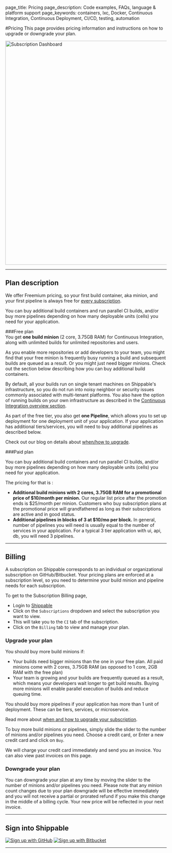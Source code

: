 page_title: Pricing
page_description: Code examples, FAQs, language & platform support
page_keywords: containers, lxc, Docker, Continuous Integration, Continuous Deployment, CI/CD, testing, automation


#Pricing
This page provides pricing information and instructions on how to upgrade or downgrade your plan.

<img src="../images/shippable_pricing.png" alt="Subscription Dashboard" style="width:700px;"/>

---

## Plan description
We offer Freemium pricing, so your first build container, aka minion, and your first pipeline is always free for [every subscription](gs_concepts.md#subscription).

You can buy additional build containers and run parallel CI builds, and/or buy more pipelines depending on how many deployable units (cells) you need for your application.

###Free plan  
You get **one build minion** (2 core, 3.75GB RAM) for Continuous Integration, along with unlimited builds for unlimited repositories and users.

As you enable more repositories or add developers to your team, you might find that your free minion is frequently busy running a build and subsequent builds are queued as a result. Or you might just need bigger minions. Check out the section below describing how you can buy additional build containers.

By default, all your builds run on single tenant machines on Shippable's infrastructure, so you do not run into noisy neighbor or security issues commonly associated with multi-tenant platforms. You also have the option of running builds on your own infrastructure as described in the [Continuous Integration overview section](ci_overview.md).

As part of the free tier, you also get **one Pipeline**, which allows you to set up deployment for one deployment unit of your application. If your application has additional tiers/services, you will need to buy additional pipelines as described below.

Check out our blog on details about [when/how to upgrade](http://blog.shippable.com/how-to-upgrade-your-ci-cd-subscription).

###Paid plan

You can buy additional build containers and run parallel CI builds, and/or buy more pipelines depending on how many deployable units (cells) you need for your application.

The pricing for that is :

- **Additional build minions with 2 cores, 3.75GB RAM for a promotional price of $10/month per minion.** Our regular list price after the promotion ends is $25/month per minion. Customers who buy subscription plans at the promotional price will grandfathered as long as their subscriptions are active and in good status.
- **Additional pipelines in blocks of 3 at $10/mo per block.** In general, number of pipelines you will need is usually equal to the number of services in your application. For a typical 3 tier application with ui, api, db, you will need 3 pipelines.

---

## Billing
A subscription on Shippable corresponds to an individual or organizational subscription on GitHub/Bitbucket. Your pricing plans are enforced at a subscription level, so you need to determine your build minion and pipeline needs for each subscription.

To get to the Subscription Billing page,

- Login to [Shippable](https://app.shippable.com)
- Click on the `Subscriptions` dropdown and select the subscription you want to view.
- This will take you to the `CI` tab of the subscription.
- Click on the `Billing` tab to view and manage your plan.

### Upgrade your plan
You should buy more build minions if:

 * Your builds need bigger minions than the one in your free plan. All paid minions come with 2 cores, 3.75GB RAM (as opposed to 1 core, 2GB RAM with the free plan)
 * Your team is growing and your builds are frequently queued as a result, which means your developers wait longer to get build results. Buying more minions will enable parallel execution of builds and reduce queuing time.  

You should buy more pipelines if your application has more than 1 unit of deployment. These can be tiers, services, or microservice.

Read more about [when and how to upgrade your subscription](http://blog.shippable.com/how-to-upgrade-your-ci-cd-subscription). 

To buy more build minions or pipelines, simply slide the slider to the number of minions and/or pipelines you need. Choose a credit card, or Enter a new credit card and click on `Buy`.

We will charge your credit card immediately and send you an invoice. You can also view past invoices on this page.

### Downgrade your plan
You can downgrade your plan at any time by moving the slider to the number of minions and/or pipelines you need. Please note that any minion count changes due to your plan downgrade will be effective immediately and you will not receive a partial or prorated refund if you make this change in the middle of a billing cycle. Your new price will be reflected in your next invoice.

---

## Sign into Shippable

<div class="signup-buttons">
  <!--HubSpot Call-to-Action Code -->
  <span class="hs-cta-wrapper" id="hs-cta-wrapper-81dde0de-0378-41cd-b82f-5a737c42da14">
      <span class="hs-cta-node hs-cta-81dde0de-0378-41cd-b82f-5a737c42da14" id="hs-cta-81dde0de-0378-41cd-b82f-5a737c42da14">
          <!--[if lte IE 8]><div id="hs-cta-ie-element"></div><![endif]-->
          <a href="http://cta-redirect.hubspot.com/cta/redirect/362403/81dde0de-0378-41cd-b82f-5a737c42da14"  target="_blank" ><img class="hs-cta-img" id="hs-cta-img-81dde0de-0378-41cd-b82f-5a737c42da14" style="border-width:0px;" src="https://no-cache.hubspot.com/cta/default/362403/81dde0de-0378-41cd-b82f-5a737c42da14.png"  alt="Sign up with GitHub"/></a>
      </span>
      <script charset="utf-8" src="https://js.hscta.net/cta/current.js"></script>
      <script type="text/javascript">
          hbspt.cta.load(362403, '81dde0de-0378-41cd-b82f-5a737c42da14', {});
      </script>
  </span>
  <!-- end HubSpot Call-to-Action Code -->
  <!--HubSpot Call-to-Action Code -->
  <span class="hs-cta-wrapper" id="hs-cta-wrapper-b05870c2-d51a-4403-b727-cc9c2d9332a4">
      <span class="hs-cta-node hs-cta-b05870c2-d51a-4403-b727-cc9c2d9332a4" id="hs-cta-b05870c2-d51a-4403-b727-cc9c2d9332a4">
          <!--[if lte IE 8]><div id="hs-cta-ie-element"></div><![endif]-->
          <a href="http://cta-redirect.hubspot.com/cta/redirect/362403/b05870c2-d51a-4403-b727-cc9c2d9332a4"  target="_blank" ><img class="hs-cta-img" id="hs-cta-img-b05870c2-d51a-4403-b727-cc9c2d9332a4" style="border-width:0px;" src="https://no-cache.hubspot.com/cta/default/362403/b05870c2-d51a-4403-b727-cc9c2d9332a4.png"  alt="Sign up with Bitbucket"/></a>
      </span>
      <script charset="utf-8" src="https://js.hscta.net/cta/current.js"></script>
      <script type="text/javascript">
          hbspt.cta.load(362403, 'b05870c2-d51a-4403-b727-cc9c2d9332a4', {});
      </script>
  </span>
  <!-- end HubSpot Call-to-Action Code -->
</div>

---
